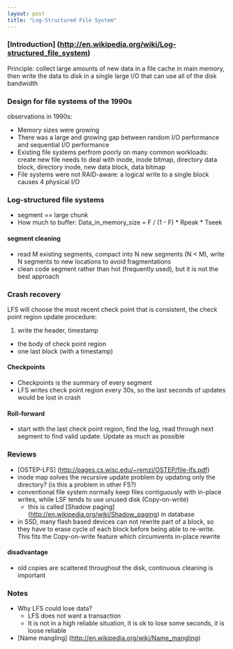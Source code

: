 ```yaml
---
layout: post
title: "Log-Structured File System"
---
```


### [Introduction] (http://en.wikipedia.org/wiki/Log-structured_file_system)
Principle: collect large amounts of new data in a file cache in main memory, then write the data to disk in a single large I/O that can use all of the disk bandwidth

### Design for file systems of the 1990s
observations in 1990s:

* Memory sizes were growing
* There was a large and growing gap between random I/O performance and sequential I/O performance
* Existing file systems perfrom poorly on many common workloads: create new file needs to deal with inode, inode bitmap, directory data block, directory inode, new data block, data bitmap
* File systems were not RAID-aware: a logical write to a single block causes 4 physical I/O

### Log-structured file systems
* segment == large chunk
* How much to buffer: Data_in_memory_size = F / (1 - F) * Rpeak * Tseek

#### segment cleaning
* read M existing segments, compact into N new segments (N < M), write N segments to new locations to avoid fragmentations
* clean code segment rather than hot (frequently used), but it is not the best approach

### Crash recovery
LFS will choose the most recent check point that is consistent, the check point region update procedure:

1. write the header, timestamp
- the body of check point region
- one last block (with a timestamp)

#### Checkpoints
* Checkpoints is the summary of every segment
* LFS writes check point region every 30s, so the last seconds of updates would be lost in crash

#### Roll-forward
* start with the last check point region, find the log, read through next segment to find valid update. Update as much as possible


### Reviews
* [OSTEP-LFS] (http://pages.cs.wisc.edu/~remzi/OSTEP/file-lfs.pdf)
* inode map solves the recursive update problem by updating only the directory? (is this a problem in other FS?)
* conventional file system normally keep files contiguously with in-place writes, while LSF tends to use unused disk (Copy-on-write)
    * this is called [Shadow paging] (http://en.wikipedia.org/wiki/Shadow_paging) in database
* in SSD, many flash based devices can not rewrite part of a block, so they have to erase cycle of each block before being able to re-write. This fits the Copy-on-write feature which circumvents in-place rewrite

#### disadvantage
* old copies are scattered throughout the disk, continuous cleaning is important

### Notes
* Why LFS could lose data?
    * LFS does not want a transaction
    * It is not in a high reliable situation, it is ok to lose some seconds, it is loose reliable
* [Name mangling] (http://en.wikipedia.org/wiki/Name_mangling)
